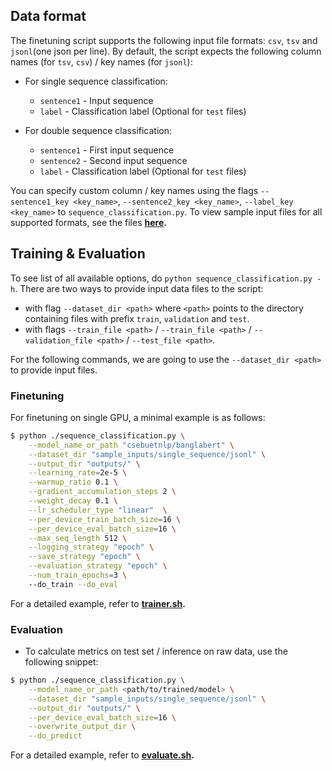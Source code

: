 ## Data format

The finetuning script supports the following input file formats: `csv`, `tsv` and `jsonl`(one json per line). By default, the script expects the following column names (for `tsv`, `csv`) / key names (for `jsonl`):

* For single sequence classification:
    * `sentence1` - Input sequence
    * `label` - Classification label (Optional for `test` files)
  
* For double sequence classification:
    * `sentence1` - First input sequence
    * `sentence2` - Second input sequence
    * `label` - Classification label (Optional for `test` files)

You can specify custom column / key names using the flags `--sentence1_key <key_name>`, `--sentence2_key <key_name>`, `--label_key <key_name>` to `sequence_classification.py`. To view sample input files for all supported formats, see the files **[here](sample_inputs/).**

## Training & Evaluation

To see list of all available options, do `python sequence_classification.py -h`. There are two ways to provide input data files to the script:

* with flag `--dataset_dir <path>` where `<path>` points to the directory containing files with prefix `train`, `validation` and `test`.
* with flags `--train_file <path>` / `--train_file <path>` / `--validation_file <path>` / `--test_file <path>`.

For the following commands, we are going to use the `--dataset_dir <path>` to provide input files.


### Finetuning
For finetuning on single GPU, a minimal example is as follows:

```bash
$ python ./sequence_classification.py \
    --model_name_or_path "csebuetnlp/banglabert" \
    --dataset_dir "sample_inputs/single_sequence/jsonl" \
    --output_dir "outputs/" \
    --learning_rate=2e-5 \
    --warmup_ratio 0.1 \
    --gradient_accumulation_steps 2 \
    --weight_decay 0.1 \
    --lr_scheduler_type "linear"  \
    --per_device_train_batch_size=16 \
    --per_device_eval_batch_size=16 \
    --max_seq_length 512 \
    --logging_strategy "epoch" \
    --save_strategy "epoch" \
    --evaluation_strategy "epoch" \
    --num_train_epochs=3 \ 
    --do_train --do_eval
```
For a detailed example, refer to **[trainer.sh](trainer.sh).**


### Evaluation
* To calculate metrics on test set / inference on raw data, use the following snippet:

```bash
$ python ./sequence_classification.py \
    --model_name_or_path <path/to/trained/model> \
    --dataset_dir "sample_inputs/single_sequence/jsonl" \
    --output_dir "outputs/" \
    --per_device_eval_batch_size=16 \
    --overwrite_output_dir \
    --do_predict
```
For a detailed example, refer to **[evaluate.sh](evaluate.sh).**
